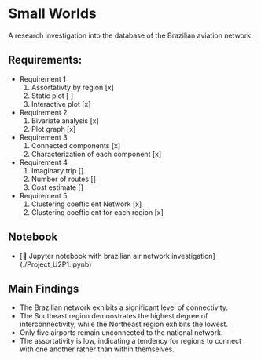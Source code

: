 # Small Worlds

A research investigation into the database of the Brazilian aviation network.

## Requirements:
* Requirement 1
    1. Assortativty by region [x]
    2. Static plot [  ]
    3. Interactive plot [x]
* Requirement 2
    1. Bivariate analysis [x]
    2. Plot graph [x]
* Requirement 3
    1. Connected components [x]
    2. Characterization of each component [x]
* Requirement 4
    1. Imaginary trip []
    2. Number of routes []
    3. Cost estimate []
* Requirement 5
    1. Clustering coefficient Network [x]
    2. Clustering coefficient for each region [x]

## Notebook 
- [:file_folder: Jupyter notebook with brazilian air network investigation] (./Project_U2P1.ipynb)

## Main Findings
- The Brazilian network exhibits a significant level of connectivity.
- The Southeast region demonstrates the highest degree of interconnectivity, while the Northeast region exhibits the lowest.
- Only five airports remain unconnected to the national network.
- The assortativity is low, indicating a tendency for regions to connect with one another rather than within themselves.


